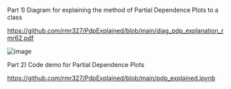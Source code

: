Part 1) Diagram for explaining the method of Partial Dependence Plots to a class

https://github.com/rmr327/PdpExplained/blob/main/diag_pdp_explanation_rmr62.pdf

![image](https://github.com/user-attachments/assets/1dcc4019-9827-44df-b41f-9529d8bb6682)


Part 2) Code demo for Partial Dependence Plots

https://github.com/rmr327/PdpExplained/blob/main/pdp_explained.ipynb
